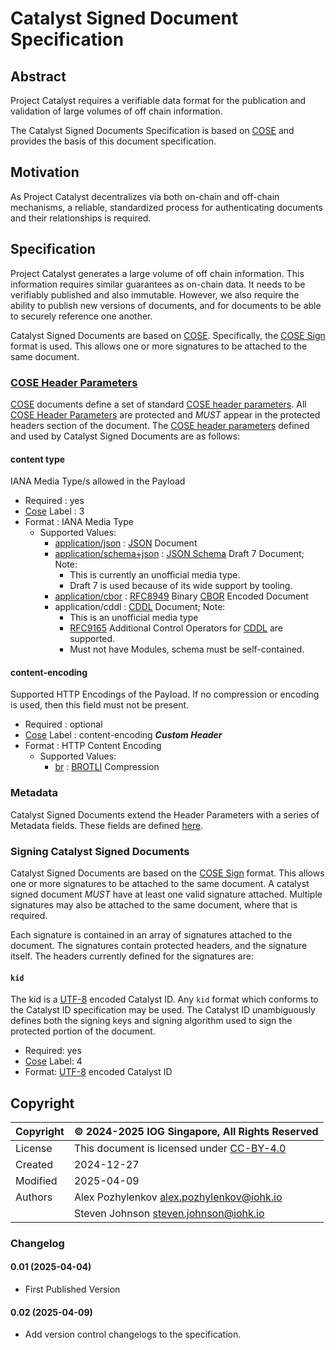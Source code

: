 # Catalyst Signed Document Specification

## Abstract

Project Catalyst requires a verifiable data format for the publication and validation of
large volumes of off chain information.

The Catalyst Signed Documents Specification is based on [COSE][RFC9052]
and provides the basis of this document specification.

## Motivation

As Project Catalyst decentralizes via both on-chain and off-chain mechanisms, a reliable,
standardized process for authenticating documents and their relationships is required.

## Specification

Project Catalyst generates a large volume of off chain information.
This information requires similar guarantees as on-chain data.
It needs to be verifiably published and also immutable.
However, we also require the ability to publish new versions of documents,
and for documents to be able to securely reference one another.

Catalyst Signed Documents are based on [COSE][RFC9052].
Specifically, the [COSE Sign][RFC9052-CoseSign] format is used.
This allows one or more signatures to be attached to the same document.

### [COSE Header Parameters][RFC9052-HeaderParameters]

[COSE][RFC9052] documents define a set of standard [COSE header parameters][RFC9052-HeaderParameters].
All [COSE Header Parameters][RFC9052-HeaderParameters] are protected and
*MUST* appear in the protected headers section of the document.
The [COSE header parameters][RFC9052-HeaderParameters] defined and used by Catalyst Signed Documents are as follows:

#### content type

IANA Media Type/s allowed in the Payload

* Required : yes
* [Cose][RFC9052] Label : 3
* Format : IANA Media Type
  * Supported Values:
    * [application/json] : [JSON][RFC8259] Document
    * [application/schema+json] : [JSON Schema] Draft 7 Document; Note:
      * This is currently an unofficial media type.
      * Draft 7 is used because of its wide support by tooling.
    * [application/cbor] : [RFC8949] Binary [CBOR][RFC8949] Encoded Document
    * application/cddl : [CDDL][RFC8610] Document; Note:
      * This is an unofficial media type
      * [RFC9165] Additional Control Operators for [CDDL][RFC8610] are supported.
      * Must not have Modules, schema must be self-contained.

#### content-encoding

Supported HTTP Encodings of the Payload.
If no compression or encoding is used, then this field must not be present.

* Required : optional
* [Cose][RFC9052] Label : content-encoding ***Custom Header***
* Format : HTTP Content Encoding
  * Supported Values:
    * [br] : [BROTLI][RFC7932] Compression

### Metadata

Catalyst Signed Documents extend the Header Parameters with a series of Metadata fields.
These fields are defined [here](./metadata.md).

### Signing Catalyst Signed Documents

Catalyst Signed Documents are based on the [COSE Sign][RFC9052-CoseSign] format.
This allows one or more signatures to be attached to the same document.
A catalyst signed document *MUST* have at least one valid signature attached.
Multiple signatures may also be attached to the same document, where that is required.

Each signature is contained in an array of signatures attached to the document.
The signatures contain protected headers, and the signature itself.
The headers currently defined for the signatures are:

#### `kid`

The kid is a [UTF-8][RFC3629] encoded Catalyst ID.
Any `kid` format which conforms to the Catalyst ID specification may be used.
The Catalyst ID unambiguously defines both the signing keys and signing algorithm
used to sign the protected portion of the document.

* Required: yes
* [Cose][RFC9052] Label: 4
* Format: [UTF-8][RFC3629] encoded Catalyst ID

## Copyright

| Copyright | :copyright: 2024-2025 IOG Singapore, All Rights Reserved |
| --- | --- |
| License | This document is licensed under [CC-BY-4.0] |
| Created | 2024-12-27 |
| Modified | 2025-04-09 |
| Authors | Alex Pozhylenkov <alex.pozhylenkov@iohk.io> |
| | Steven Johnson <steven.johnson@iohk.io> |

### Changelog

#### 0.01 (2025-04-04)

* First Published Version

#### 0.02 (2025-04-09)

* Add version control changelogs to the specification.

[application/schema+json]: https://datatracker.ietf.org/doc/draft-bhutton-json-schema/
[RFC9052-HeaderParameters]: https://www.rfc-editor.org/rfc/rfc8152#section-3.1
[application/cbor]: https://www.iana.org/assignments/media-types/application/cbor
[application/json]: https://www.iana.org/assignments/media-types/application/json
[JSON Schema]: https://json-schema.org/draft-07
[RFC9052-CoseSign]: https://datatracker.ietf.org/doc/html/rfc9052#name-signing-with-one-or-more-si
[CC-BY-4.0]: https://creativecommons.org/licenses/by/4.0/legalcode
[RFC8949]: https://www.rfc-editor.org/rfc/rfc8949.html
[RFC9165]: https://www.rfc-editor.org/rfc/rfc9165
[RFC7932]: https://www.rfc-editor.org/rfc/rfc7932
[RFC3629]: https://datatracker.ietf.org/doc/html/rfc3629
[RFC8610]: https://www.rfc-editor.org/rfc/rfc8610
[RFC9052]: https://datatracker.ietf.org/doc/html/rfc9052
[RFC8259]: https://www.rfc-editor.org/rfc/rfc8259.html
[br]: https://developer.mozilla.org/en-US/docs/Web/HTTP/Headers/Content-Encoding#br
